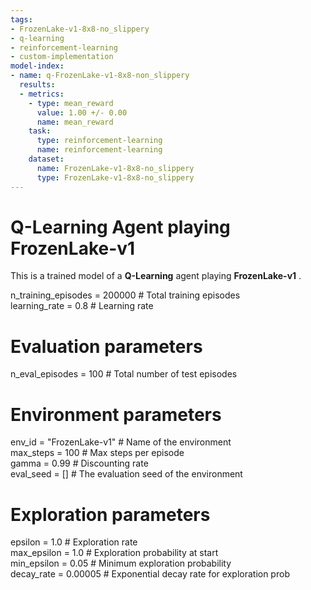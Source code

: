 ```yaml
---
tags:
- FrozenLake-v1-8x8-no_slippery
- q-learning
- reinforcement-learning
- custom-implementation
model-index:
- name: q-FrozenLake-v1-8x8-non_slippery
  results:
  - metrics:
    - type: mean_reward
      value: 1.00 +/- 0.00
      name: mean_reward
    task:
      type: reinforcement-learning
      name: reinforcement-learning
    dataset:
      name: FrozenLake-v1-8x8-no_slippery
      type: FrozenLake-v1-8x8-no_slippery
---
```


  # **Q-Learning** Agent playing **FrozenLake-v1**
  This is a trained model of a **Q-Learning** agent playing **FrozenLake-v1** .
  

n_training_episodes = 200000  # Total training episodes <br>
learning_rate = 0.8          # Learning rate <br>

# Evaluation parameters
n_eval_episodes = 100        # Total number of test episodes <br>

# Environment parameters <br>
env_id = "FrozenLake-v1"     # Name of the environment <br>
max_steps = 100               # Max steps per episode <br>
gamma = 0.99                 # Discounting rate <br>
eval_seed = []               # The evaluation seed of the environment <br>

# Exploration parameters <br>
epsilon = 1.0                 # Exploration rate <br>
max_epsilon = 1.0             # Exploration probability at start <br>
min_epsilon = 0.05            # Minimum exploration probability <br>
decay_rate = 0.00005            # Exponential decay rate for exploration prob <br>
  
  ```
  